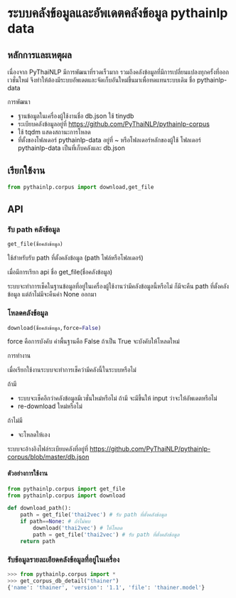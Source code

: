 # ระบบคลังข้อมูลและอัพเดตคลังข้อมูล pythainlp data

## หลักการและเหตุผล

เนื่องจาก PyThaiNLP มีการพัฒนาที่รวดเร็วมาก รวมถึงคลังข้อมูลที่มีการเปลี่ยนแปลงทุกครั้งที่ออกเวชั่นใหม่ จึงทำให้ต้องมีระบบอัพเดตและจัดเก็บอันใหม่ขึ้นมาเพื่อทดแทนระบบเดิม ชื่อ pythainlp-data

การพัฒนา

- ฐานข้อมูลในเครื่องผู้ใช้งานชื่อ db.json ใช้ tinydb
- ระเบียบคลังข้อมูลอยู่ที่  https://github.com/PyThaiNLP/pythainlp-corpus
- ใช้ tqdm แสดงสถานะการโหลด
- ที่ตั้งของโฟลเดอร์ pythainlp-data อยู่ที่ ~ หรือโฟลเดอร์หลักของผู้ใช้ โฟลเดอร์ pythainlp-data เป็นที่เก็บคลังและ db.json

## เรียกใช้งาน

```python
from pythainlp.corpus import download,get_file
```

## API

### รับ path คลังข้อมูล

```python
get_file(ชื่อคลังข้อมูล)
```

ใช้สำหรับรับ path ที่ตั้งคลังข้อมูล (path ไฟล์หรือโฟลเดอร์)

เมื่อมีการเรียก api ชื่อ get_file(ชื่อคลังข้อมูล)

ระบบจะทำการเช็คในฐานข้อมูลที่อยู่ในเครื่องผู้ใช้งานว่ามีคลังข้อมูลนี้หรือไม่ ก็มีจะคืน path ที่ตั้งคลังข้อมูล แต่ถ้าไม่มีจะคืนค่า None ออกมา

### โหลดคลังข้อมูล

```python
download(ชื่อคลังข้อมูล,force=False)
```

force คือการบังคับ ค่าพื้นฐานคือ False ถ้าเป็น True จะบังคับให้โหลดใหม่

การทำงาน

เมื่อเรียกใช้งานระบบจะทำการเช็คว่ามีคลังนี้ในระบบหรือไม่

ถ้ามี

- ระบบจะเช็คอีกว่าคลังข้อมูลมีเวชั่นใหม่หรือไม่ ถ้ามี จะมีขึ้นให้ input ว่าจะให้อัพเดตหรือไม่
- re-download ใหม่หรือไม่

ถ้าไม่มี

- จะโหลดให้เอง

ระบบจะอ้างอิงไฟล์ระเบียบคลังที่อยู่ที่ https://github.com/PyThaiNLP/pythainlp-corpus/blob/master/db.json

#### ตัวอย่างการใช้งาน

```python
from pythainlp.corpus import get_file
from pythainlp.corpus import download

def download_path():
	path = get_file('thai2vec') # รับ path ที่ตั้งคลังข้อมูล
	if path==None: # ถ้าไม่พบ
		download('thai2vec') # ให้โหลด
		path = get_file('thai2vec') # รับ path ที่ตั้งคลังข้อมูล
	return path
```

### รับข้อมูลรายละเอียดคลังข้อมูลที่อยู่ในเครื่อง

```python
>>> from pythainlp.corpus import *
>>> get_corpus_db_detail("thainer")
{'name': 'thainer', 'version': '1.1', 'file': 'thainer.model'}

